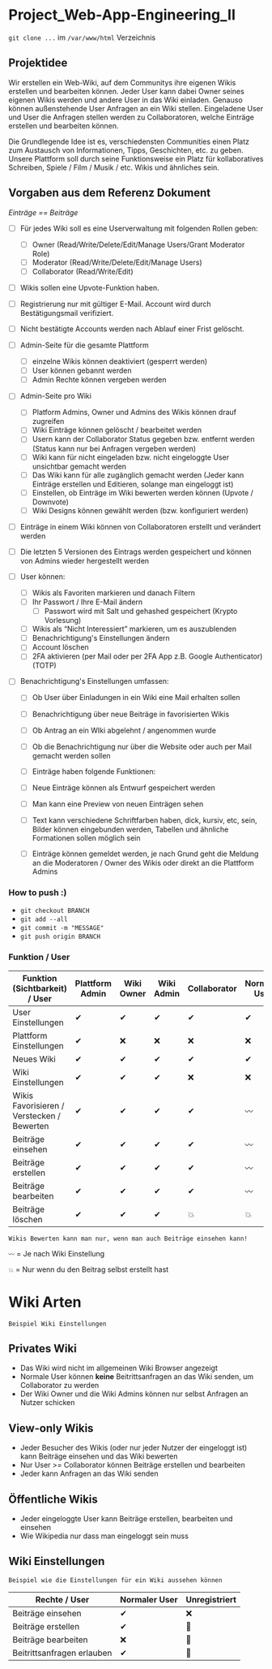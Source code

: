 # Project_Web-App-Engineering_II

`git clone ...` im `/var/www/html` Verzeichnis

## Projektidee
Wir erstellen ein Web-Wiki, auf dem Communitys ihre eigenen Wikis erstellen und bearbeiten können.
Jeder User kann dabei Owner seines eigenen Wikis werden und andere User in das Wiki einladen. Genauso können außenstehende User Anfragen an ein Wiki stellen. Eingeladene User und User die Anfragen stellen werden zu Collaboratoren, welche Einträge erstellen und bearbeiten können.

Die Grundlegende Idee ist es, verschiedensten Communities einen Platz zum Austausch von Informationen, Tipps, Geschichten, etc. zu geben. 
Unsere Plattform soll durch seine Funktionsweise ein Platz für kollaboratives Schreiben, Spiele / Film / Musik / etc. Wikis und ähnliches sein.

## Vorgaben aus dem Referenz Dokument
*Einträge == Beiträge*

- [ ] Für jedes Wiki soll es eine Userverwaltung mit folgenden Rollen geben:
    - [ ] Owner     (Read/Write/Delete/Edit/Manage Users/Grant Moderator Role)
    - [ ] Moderator     (Read/Write/Delete/Edit/Manage Users)
    - [ ] Collaborator    (Read/Write/Edit)

- [ ] Wikis sollen eine Upvote-Funktion haben.

- [ ] Registrierung nur mit gültiger E-Mail. Account wird durch Bestätigungsmail verifiziert.
- [ ] Nicht bestätigte Accounts werden nach Ablauf einer Frist gelöscht.

- [ ] Admin-Seite für die gesamte Plattform
    - [ ] einzelne Wikis können deaktiviert (gesperrt werden)
    - [ ] User können gebannt werden
    - [ ] Admin Rechte können vergeben werden

- [ ] Admin-Seite pro Wiki
    - [ ] Platform Admins, Owner und Admins des Wikis können drauf zugreifen
    - [ ] Wiki Einträge können gelöscht / bearbeitet werden
    - [ ] Usern kann der Collaborator Status gegeben bzw. entfernt werden (Status kann nur bei Anfragen vergeben werden)
    - [ ] Wiki kann für nicht eingeladen bzw. nicht eingeloggte User unsichtbar gemacht werden
    - [ ] Das Wiki kann für alle zugänglich gemacht werden (Jeder kann Einträge erstellen und Editieren, solange man eingeloggt ist)
    - [ ] Einstellen, ob Einträge im Wiki bewerten werden können (Upvote / Downvote)
    - [ ] Wiki Designs können gewählt werden (bzw. konfiguriert werden)

- [ ] Einträge in einem Wiki können von Collaboratoren erstellt und verändert werden
- [ ] Die letzten 5 Versionen des Eintrags werden gespeichert und können von Admins wieder hergestellt werden

- [ ] User können:
    - [ ] Wikis als Favoriten markieren und danach Filtern
    - [ ] Ihr Passwort / Ihre E-Mail ändern
        - [ ] Passwort wird mit Salt und gehashed gespeichert (Krypto Vorlesung)
    - [ ] Wikis als “Nicht Interessiert” markieren, um es auszublenden
    - [ ] Benachrichtigung's Einstellungen ändern
    - [ ] Account löschen
    - [ ] 2FA aktivieren (per Mail oder per 2FA App z.B. Google Authenticator) (TOTP)

- [ ] Benachrichtigung's Einstellungen umfassen:
    - [ ] Ob User über Einladungen in ein Wiki eine Mail erhalten sollen
    - [ ] Benachrichtigung über neue Beiträge in favorisierten Wikis
    - [ ] Ob Antrag an ein WIki abgelehnt / angenommen wurde
    - [ ] Ob die Benachrichtigung nur über die Website oder auch per Mail gemacht werden sollen

    - [ ] Einträge haben folgende Funktionen:
    - [ ] Neue Einträge können als Entwurf gespeichert werden
    - [ ] Man kann eine Preview von neuen Einträgen sehen
    - [ ] Text kann verschiedene Schriftfarben haben, dick, kursiv, etc, sein, Bilder können eingebunden werden, Tabellen und ähnliche Formationen sollen möglich sein
    - [ ] Einträge können gemeldet werden, je nach Grund geht die Meldung an die Moderatoren / Owner des Wikis oder direkt an die Plattform Admins

### How to push :)
- `git checkout BRANCH`
- `git add --all`
- `git commit -m "MESSAGE"`
- `git push origin BRANCH`




### Funktion / User

| Funktion (Sichtbarkeit) / User | Plattform Admin | Wiki Owner | Wiki Admin | Collaborator | Normaler User | Unregistriert |
|---|---|---|---|---|---|---|
| User Einstellungen | ✔ | ✔ | ✔ | ✔ | ✔ | ❌ |
| Plattform Einstellungen | ✔ | ❌ | ❌ | ❌ | ❌ | ❌ |
| Neues Wiki | ✔ | ✔ | ✔ | ✔ | ✔ | ❌ |
| Wiki Einstellungen | ✔ | ✔ | ✔ | ❌ | ❌ | ❌ | ❌ |
| Wikis Favorisieren / Verstecken / Bewerten | ✔ | ✔ | ✔ | ✔ | 〰 | ❌ |
| Beiträge einsehen | ✔ | ✔ | ✔ | ✔ | 〰 | 〰 |
| Beiträge erstellen | ✔ | ✔ | ✔ | ✔ | 〰 | ❌ |
| Beiträge bearbeiten | ✔ | ✔ | ✔ | ✔ | 〰 | ❌ |
| Beiträge löschen | ✔ | ✔ | ✔ | 💥 | 💥 | ❌ |


`Wikis Bewerten kann man nur, wenn man auch Beiträge einsehen kann!`

`〰` = Je nach Wiki Einstellung

`💥` = Nur wenn du den Beitrag selbst erstellt hast

# Wiki Arten
`Beispiel Wiki Einstellungen`
## Privates Wiki
- Das Wiki wird nicht im allgemeinen Wiki Browser angezeigt 
- Normale User können **keine** Beitrittsanfragen an das Wiki senden, um Collaborator zu werden
- Der Wiki Owner und die Wiki Admins können nur selbst Anfragen an Nutzer schicken

## View-only Wikis
- Jeder Besucher des Wikis (oder nur jeder Nutzer der eingeloggt ist) kann Beiträge einsehen und das Wiki bewerten
- Nur User >= Collaborator können Beiträge erstellen und bearbeiten
- Jeder kann Anfragen an das Wiki senden

## Öffentliche Wikis
- Jeder eingeloggte User kann Beiträge erstellen, bearbeiten und einsehen
- Wie Wikipedia nur dass man eingeloggt sein muss

## Wiki Einstellungen
`Beispiel wie die Einstellungen für ein Wiki aussehen können`

| Rechte / User | Normaler User | Unregistriert |
|---|---|---|
| Beiträge einsehen | ✔ | ❌ |
| Beiträge erstellen | ✔ | 🚫 |
| Beiträge bearbeiten | ❌ | 🚫 |
| Beitrittsanfragen erlauben | ✔ | 🚫 |
